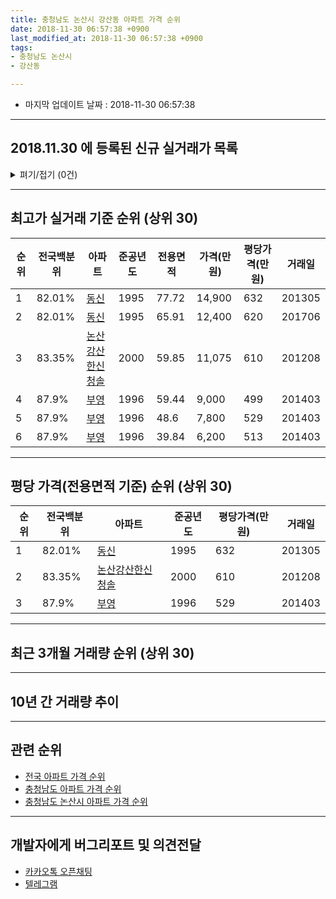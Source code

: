 ```yaml
---
title: 충청남도 논산시 강산동 아파트 가격 순위
date: 2018-11-30 06:57:38 +0900
last_modified_at: 2018-11-30 06:57:38 +0900
tags:
- 충청남도 논산시
- 강산동

---
```


* 마지막 업데이트 날짜 : 2018-11-30 06:57:38

---

## 2018.11.30 에 등록된 신규 실거래가 목록

<details>
<summary>펴기/접기 (0건)</summary>
<div markdown="1">

|아파트|전국백분위|준공년도|전용면적|가격(만원)|평당가격(만원)|거래일|
|---|---|---|---|---|---|---|
|없음|||||||


</div>
</details>

---

## 최고가 실거래 기준 순위 (상위 30)


|순위|전국백분위|아파트|준공년도|전용면적|가격(만원)|평당가격(만원)|거래일|
|---|---|---|---|---|---|---|---|
|1|82.01%|[동신](https://search.naver.com/search.naver?query=%EC%B6%A9%EC%B2%AD%EB%82%A8%EB%8F%84+%EB%85%BC%EC%82%B0%EC%8B%9C+%EA%B0%95%EC%82%B0%EB%8F%99+%EB%8F%99%EC%8B%A0)|1995|77.72|14,900|632|201305|
|2|82.01%|[동신](https://search.naver.com/search.naver?query=%EC%B6%A9%EC%B2%AD%EB%82%A8%EB%8F%84+%EB%85%BC%EC%82%B0%EC%8B%9C+%EA%B0%95%EC%82%B0%EB%8F%99+%EB%8F%99%EC%8B%A0)|1995|65.91|12,400|620|201706|
|3|83.35%|[논산강산한신청솔](https://search.naver.com/search.naver?query=%EC%B6%A9%EC%B2%AD%EB%82%A8%EB%8F%84+%EB%85%BC%EC%82%B0%EC%8B%9C+%EA%B0%95%EC%82%B0%EB%8F%99+%EB%85%BC%EC%82%B0%EA%B0%95%EC%82%B0%ED%95%9C%EC%8B%A0%EC%B2%AD%EC%86%94)|2000|59.85|11,075|610|201208|
|4|87.9%|[부영](https://search.naver.com/search.naver?query=%EC%B6%A9%EC%B2%AD%EB%82%A8%EB%8F%84+%EB%85%BC%EC%82%B0%EC%8B%9C+%EA%B0%95%EC%82%B0%EB%8F%99+%EB%B6%80%EC%98%81)|1996|59.44|9,000|499|201403|
|5|87.9%|[부영](https://search.naver.com/search.naver?query=%EC%B6%A9%EC%B2%AD%EB%82%A8%EB%8F%84+%EB%85%BC%EC%82%B0%EC%8B%9C+%EA%B0%95%EC%82%B0%EB%8F%99+%EB%B6%80%EC%98%81)|1996|48.6|7,800|529|201403|
|6|87.9%|[부영](https://search.naver.com/search.naver?query=%EC%B6%A9%EC%B2%AD%EB%82%A8%EB%8F%84+%EB%85%BC%EC%82%B0%EC%8B%9C+%EA%B0%95%EC%82%B0%EB%8F%99+%EB%B6%80%EC%98%81)|1996|39.84|6,200|513|201403|


---

## 평당 가격(전용면적 기준) 순위 (상위 30)


|순위|전국백분위|아파트|준공년도|평당가격(만원)|거래일|
|---|---|---|---|---|---|
|1|82.01%|[동신](https://search.naver.com/search.naver?query=%EC%B6%A9%EC%B2%AD%EB%82%A8%EB%8F%84+%EB%85%BC%EC%82%B0%EC%8B%9C+%EA%B0%95%EC%82%B0%EB%8F%99+%EB%8F%99%EC%8B%A0)|1995|632|201305|
|2|83.35%|[논산강산한신청솔](https://search.naver.com/search.naver?query=%EC%B6%A9%EC%B2%AD%EB%82%A8%EB%8F%84+%EB%85%BC%EC%82%B0%EC%8B%9C+%EA%B0%95%EC%82%B0%EB%8F%99+%EB%85%BC%EC%82%B0%EA%B0%95%EC%82%B0%ED%95%9C%EC%8B%A0%EC%B2%AD%EC%86%94)|2000|610|201208|
|3|87.9%|[부영](https://search.naver.com/search.naver?query=%EC%B6%A9%EC%B2%AD%EB%82%A8%EB%8F%84+%EB%85%BC%EC%82%B0%EC%8B%9C+%EA%B0%95%EC%82%B0%EB%8F%99+%EB%B6%80%EC%98%81)|1996|529|201403|


---

## 최근 3개월 거래량 순위 (상위 30)


<div style="width:100%;">
    <canvas id="deal_count_ranking" height="250"></canvas>
</div>


<script>
new Chart(document.getElementById("deal_count_ranking"), {
    type: 'horizontalBar',
    data: {
        labels: ['부영', '동신', '논산강산한신청솔'],
        datasets: [{
            label: '실거래 수',
            data: [10, 5, 3],
            borderColor: "rgba(255, 0, 128, 1)",
            backgroundColor: "rgba(255, 0, 128, 0.5)",
            fill: false,
        }]
    },
    options: {
        responsive: true,
        title: {
            display: true,
            text: '최근 3개월 거래량 순위'
        },
        tooltips: {
            mode: 'index',
            intersect: false,
            callbacks: {
                title: function(tooltipItems, data) {
                    return "실거래 수:";
                },
                label: function(tooltipItem, data) {
                    return data.labels[tooltipItem.index] + ": " + tooltipItem.xLabel;
                }
            }
        },
        hover: {
            mode: 'nearest',
            intersect: true
        },
        scales: {
            xAxes: [{
                display: true,
                scaleLabel: {
                    display: true,
                    labelString: '실거래 수'
                },
                ticks: {
                    suggestedMin: 0,
                }
            }],
            yAxes: [{
                display: true,
                ticks: {
                    autoSkip: false,
                    callback: function(value, index, values) {
                        if (value.length > 15)
                            return value.substr(0, 13) + "...";
                        else
                            return value;
                    }
                },
                scaleLabel: {
                    display: false,
                }
            }]
        }
    }
});

</script>


---

## 10년 간 거래량 추이


<div style="width:100%;">
    <canvas id="deal_progress" height="250"></canvas>
</div>

<script>
new Chart(document.getElementById("deal_progress"), {
    type: 'line',
    data: {
        labels: ['200811','200812','200901','200902','200903','200904','200905','200906','200907','200908','200909','200910','200911','200912','201001','201002','201003','201004','201005','201006','201007','201008','201009','201010','201011','201012','201101','201102','201103','201104','201105','201106','201107','201108','201109','201110','201111','201112','201201','201202','201203','201204','201205','201206','201207','201208','201209','201210','201211','201212','201301','201302','201303','201304','201305','201306','201307','201308','201309','201310','201311','201312','201401','201402','201403','201404','201405','201406','201407','201408','201409','201410','201411','201412','201501','201502','201503','201504','201505','201506','201507','201508','201509','201510','201511','201512','201601','201602','201603','201604','201605','201606','201607','201608','201609','201610','201611','201612','201701','201702','201703','201704','201705','201706','201707','201708','201709','201710','201711','201712','201801','201802','201803','201804','201805','201806','201807','201808','201809','201810','201811'],
        datasets: [{
            label: '실거래 수',
            pointRadius: 1,
            data: [0, 13, 7, 8, 11, 0, 1, 4, 5, 3, 4, 0, 1, 5, 4, 1, 1, 4, 8, 4, 5, 2, 7, 4, 2, 5, 3, 4, 3, 0, 7, 4, 2, 2, 4, 2, 4, 1, 4, 7, 4, 2, 4, 4, 2, 3, 5, 4, 5, 2, 9, 3, 14, 8, 7, 13, 10, 15, 24, 11, 12, 12, 6, 13, 10, 7, 11, 7, 7, 5, 5, 10, 17, 11, 24, 10, 21, 12, 11, 17, 23, 14, 14, 23, 22, 7, 16, 13, 19, 17, 23, 19, 12, 6, 15, 16, 14, 12, 13, 12, 17, 22, 16, 20, 17, 11, 20, 3, 11, 8, 14, 10, 8, 14, 20, 9, 8, 8, 7, 9, 2],
            borderColor: "rgba(255, 201, 14, 1)",
            backgroundColor: "rgba(255, 201, 14, 0.5)",
            fill: true,
        }]
    },
    options: {
        responsive: true,
        title: {
            display: true,
            text: '10년간 거래량 추이'
        },
        tooltips: {
            mode: 'index',
            intersect: false,
        },
        hover: {
            mode: 'nearest',
            intersect: true
        },
        scales: {
            xAxes: [{
                display: true,
                scaleLabel: {
                    display: true,
                    labelString: '년/월'
                }
            }],
            yAxes: [{
                display: true,
                ticks: {
                    suggestedMin: 0,
                },
                scaleLabel: {
                    display: true,
                    labelString: '실거래 수'
                }
            }]
        }
    }
});

</script>


---

## 관련 순위

- [전국 아파트 가격 순위](https://inasie.github.io/apt-ranking/전국)
- [충청남도 아파트 가격 순위](https://inasie.github.io/apt-ranking/충청남도)
- [충청남도 논산시 아파트 가격 순위](https://inasie.github.io/apt-ranking/충청남도-논산시)


---

## 개발자에게 버그리포트 및 의견전달

- [카카오톡 오픈채팅](https://open.kakao.com/o/gLJUAP4)
- [텔레그램](https://t.me/inasie)

